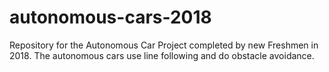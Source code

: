 # autonomous-cars-2018
Repository for the Autonomous Car Project completed by new Freshmen in 2018. The autonomous cars use line following and do obstacle avoidance.
